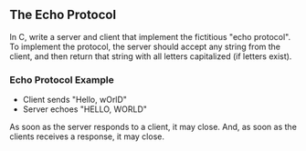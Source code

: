 ## The Echo Protocol

In C, write a server and client that implement the fictitious "echo protocol". To implement the protocol, the server should accept any string from the client, and then return that string with all letters capitalized (if letters exist).

### Echo Protocol Example

- Client sends "Hello, wOrlD"
- Server echoes "HELLO, WORLD"

As soon as the server responds to a client, it may close. And, as soon as the clients receives a response, it may close.
